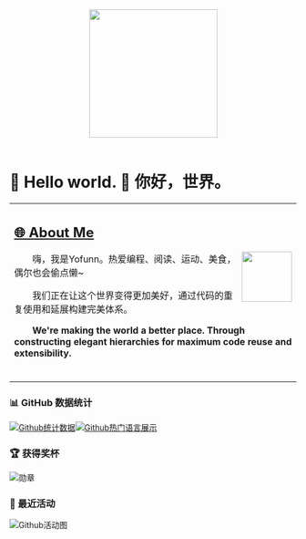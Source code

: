 <div align="center">
<!-- 主页作者Paper-JXL，感谢大佬提供教程 https://github.com/Peter-JXL/Peter-JXL -->
<!-- knock code pictures 敲代码的图片 -->
<picture>
    <source media="(prefers-color-scheme: dark)" srcset="https://cdn.jsdelivr.net/gh/sun0225SUN/sun0225SUN/assets/images/coding.gif" />
    <source media="(prefers-color-scheme: light)" srcset="https://cdn.jsdelivr.net/gh/sun0225SUN/sun0225SUN/assets/images/developer.svg" height="225px" />
    <img src="https://cdn.jsdelivr.net/gh/sun0225SUN/sun0225SUN/assets/images/coding.gif" />
</picture>
  
<!-- for beauty 留个空行好看点 -->

<div>&nbsp;</div>

</div>

# 👋 Hello world.  🙋 你好，世界。

<table>
  
<tr><td>
  
## [🌐 About Me](https://dreammstill.github.io/)

<img align="right" width="88" src="https://avatars.githubusercontent.com/u/77729084?s=400&u=54a61e7f5ce259276c9045582a2e78258fb30907&v=4" />

<p>&emsp;&emsp;嗨，我是Yofunn。热爱编程、阅读、运动、美食，偶尔也会偷点懒~</p>
<!-- <p>&emsp;&emsp;lvlvlv</p> -->
<!-- <p>&emsp;&emsp; 个人号：<a href="" target="_blank"> YOFUNN </a></p> -->
<p>&emsp;&emsp;我们正在让这个世界变得更加美好，通过代码的重复使用和延展构建完美体系。</p>
<p>&emsp;&emsp;<strong>We're making the world a better place. Through constructing elegant hierarchies for maximum code reuse and extensibility.</strong></p>
<!-- for beauty 留个空行好看点 -->
<div>&nbsp;</div>
</td></tr>
</table>

### 📊 GitHub 数据统计

[![Github统计数据](https://github-readme-stats.vercel.app/api?username=DreammStill&show_icons=true&hide=stars&locale=cn&hide_title=false&include_all_commits=true&theme=buefy)](https://github.com/anuraghazra/github-readme-stats)[![Github热门语言展示](https://github-readme-stats.vercel.app/api/top-langs/?username=DreammStill&theme=graywhite&layout=compact&card_width=450&locale=cn&hide=)](https://github.com/anuraghazra/github-readme-stats)

### 🏆 获得奖杯

![勋章](https://github-profile-trophy.vercel.app/?username=DreammStill)

### 🥳 最近活动
![Github活动图](https://github-readme-activity-graph.vercel.app/graph?username=DreammStill)

<!-- [![Star History Chart](https://api.star-history.com/svg?repos=DreammStill/DreammStill&type=Timeline)](https://github.com/DreammStill) -->


<!--
**DreammStill/DreammStill** is a ✨ _special_ ✨ repository because its `README.md` (this file) appears on your GitHub profile.

Here are some ideas to get you started:

- 🔭 I’m currently working on ...
- 🌱 I’m currently learning ...
- 👯 I’m looking to collaborate on ...
- 🤔 I’m looking for help with ...
- 💬 Ask me about ...
- 📫 How to reach me: ...
- 😄 Pronouns: ...
- ⚡ Fun fact: ...
-->
